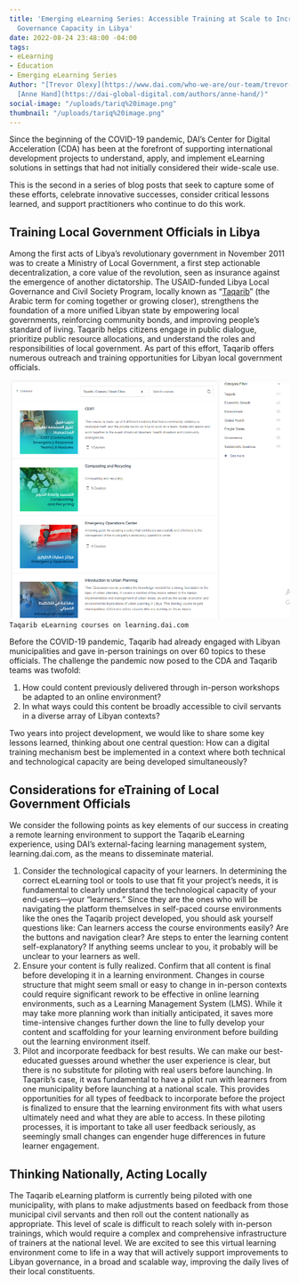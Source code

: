 ```yaml
---
title: 'Emerging eLearning Series: Accessible Training at Scale to Increase Local
  Governance Capacity in Libya'
date: 2022-08-24 23:48:00 -04:00
tags:
- eLearning
- Education
- Emerging eLearning Series
Author: "[Trevor Olexy](https://www.dai.com/who-we-are/our-team/trevor-oxley) and
  [Anne Hand](https://dai-global-digital.com/authors/anne-hand/)"
social-image: "/uploads/tariq%20image.png"
thumbnail: "/uploads/tariq%20image.png"
---
```


Since the beginning of the COVID-19 pandemic, DAI’s Center for Digital Acceleration (CDA) has been at the forefront of supporting international development projects to understand, apply, and implement eLearning solutions in settings that had not initially considered their wide-scale use. 

This is the second in a series of blog posts that seek to capture some of these efforts, celebrate innovative successes, consider critical lessons learned, and support practitioners who continue to do this work.

<!--more-->

## Training Local Government Officials in Libya

Among the first acts of Libya’s revolutionary government in November 2011 was to create a Ministry of Local Government, a first step actionable decentralization, a core value of the revolution, seen as insurance against the emergence of another dictatorship. The USAID-funded Libya Local Governance and Civil Society Program, locally known as “[Taqarib](https://www.dai.com/our-work/projects/libya-taqarib)” (the Arabic term for coming together or growing closer), strengthens the foundation of a more unified Libyan state by empowering local governments, reinforcing community bonds, and improving people’s standard of living. Taqarib helps citizens engage in public dialogue, prioritize public resource allocations, and understand the roles and responsibilities of local government. As part of this effort, Taqarib offers numerous outreach and training opportunities for Libyan local government officials.

![tariq screenshot.png](/uploads/tariq%20screenshot.png) `Taqarib eLearning courses on learning.dai.com`

Before the COVID-19 pandemic, Taqarib had already engaged with Libyan municipalities and gave in-person trainings on over 60 topics to these officials. The challenge the pandemic now posed to the CDA and Taqarib teams was twofold:

1. How could content previously delivered through in-person workshops be adapted to an online environment?
2. In what ways could this content be broadly accessible to civil servants in a diverse array of Libyan contexts?

Two years into project development, we would like to share some key lessons learned, thinking about one central question: How can a digital training mechanism best be implemented in a context where both technical and technological capacity are being developed simultaneously? 

## Considerations for eTraining of Local Government Officials

We consider the following points as key elements of our success in creating a remote learning environment to support the Taqarib eLearning experience, using DAI’s external-facing learning management system, learning.dai.com, as the means to disseminate material.

1. Consider the technological capacity of your learners. In determining the correct eLearning tool or tools to use that fit your project’s needs, it is fundamental to clearly understand the technological capacity of your end-users—your “learners.” Since they are the ones who will be navigating the platform themselves in self-paced course environments like the ones the Taqarib project developed, you should ask yourself questions like: Can learners access the course environments easily? Are the buttons and navigation clear? Are steps to enter the learning content self-explanatory? If anything seems unclear to you, it probably will be unclear to your learners as well.
2. Ensure your content is fully realized. Confirm that all content is final before developing it in a learning environment. Changes in course structure that might seem small or easy to change in in-person contexts could require significant rework to be effective in online learning environments, such as a Learning Management System (LMS). While it may take more planning work than initially anticipated, it saves more time-intensive changes further down the line to fully develop your content and scaffolding for your learning environment before building out the learning environment itself.
3. Pilot and incorporate feedback for best results. We can make our best-educated guesses around whether the user experience is clear, but there is no substitute for piloting with real users before launching. In Taqarib’s case, it was fundamental to have a pilot run with learners from one municipality before launching at a national scale. This provides opportunities for all types of feedback to incorporate before the project is finalized to ensure that the learning environment fits with what users ultimately need and what they are able to access. In these piloting processes, it is important to take all user feedback seriously, as seemingly small changes can engender huge differences in future learner engagement.

## Thinking Nationally, Acting Locally

The Taqarib eLearning platform is currently being piloted with one municipality, with plans to make adjustments based on feedback from those municipal civil servants and then roll out the content nationally as appropriate. This level of scale is difficult to reach solely with in-person trainings, which would require a complex and comprehensive infrastructure of trainers at the national level. We are excited to see this virtual learning environment come to life in a way that will actively support improvements to Libyan governance, in a broad and scalable way, improving the daily lives of their local constituents.